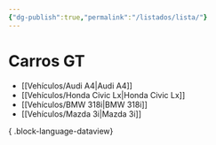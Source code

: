 ```yaml
---
{"dg-publish":true,"permalink":"/listados/lista/"}
---
```



# Carros GT

- [[Vehículos/Audi A4\|Audi A4]]
- [[Vehículos/Honda Civic Lx\|Honda Civic Lx]]
- [[Vehículos/BMW 318i\|BMW 318i]]
- [[Vehículos/Mazda 3i\|Mazda 3i]]

{ .block-language-dataview}
